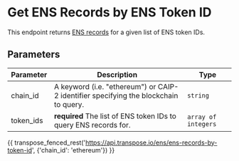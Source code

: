 # Get ENS Records by ENS Token ID

This endpoint returns [ENS records](../models/ens_record_model.md) for a given list of ENS token IDs.

## Parameters
| Parameter     | Description                                                                          | Type     | 
|---------------|--------------------------------------------------------------------------------------|----------|
| chain_id      | A keyword (i.e. "ethereum") or CAIP-2 identifier specifying the blockchain to query. | `string` | 
| token_ids | **required** The list of ENS token IDs to query ENS records for.   | `array of integers` | 

{{ transpose_fenced_rest('https://api.transpose.io/ens/ens-records-by-token-id', {'chain_id': 'ethereum'}) }}